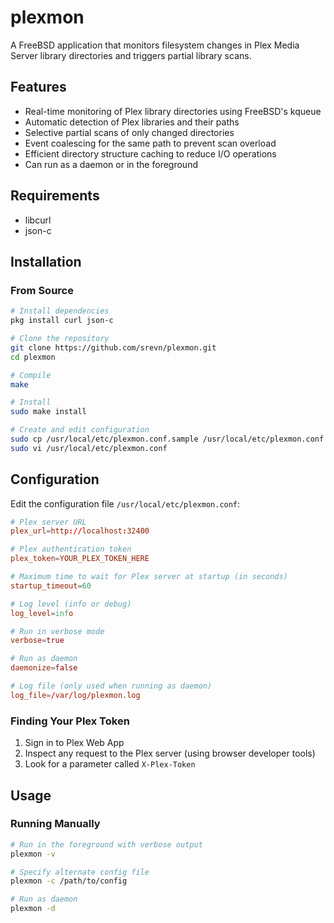 # plexmon

A FreeBSD application that monitors filesystem changes in Plex Media Server library directories and triggers partial library scans.

## Features

- Real-time monitoring of Plex library directories using FreeBSD's kqueue
- Automatic detection of Plex libraries and their paths
- Selective partial scans of only changed directories
- Event coalescing for the same path to prevent scan overload
- Efficient directory structure caching to reduce I/O operations
- Can run as a daemon or in the foreground

## Requirements

- libcurl
- json-c

## Installation

### From Source

```bash
# Install dependencies
pkg install curl json-c

# Clone the repository
git clone https://github.com/srevn/plexmon.git
cd plexmon

# Compile
make

# Install
sudo make install

# Create and edit configuration
sudo cp /usr/local/etc/plexmon.conf.sample /usr/local/etc/plexmon.conf
sudo vi /usr/local/etc/plexmon.conf
```

## Configuration

Edit the configuration file `/usr/local/etc/plexmon.conf`:

```conf
# Plex server URL
plex_url=http://localhost:32400

# Plex authentication token
plex_token=YOUR_PLEX_TOKEN_HERE

# Maximum time to wait for Plex server at startup (in seconds)
startup_timeout=60

# Log level (info or debug)
log_level=info

# Run in verbose mode
verbose=true

# Run as daemon
daemonize=false

# Log file (only used when running as daemon)
log_file=/var/log/plexmon.log
```

### Finding Your Plex Token

1. Sign in to Plex Web App
2. Inspect any request to the Plex server (using browser developer tools)
3. Look for a parameter called `X-Plex-Token`

## Usage

### Running Manually

```bash
# Run in the foreground with verbose output
plexmon -v

# Specify alternate config file
plexmon -c /path/to/config

# Run as daemon
plexmon -d
```